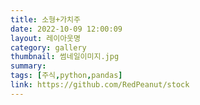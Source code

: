 ```yaml
---
title: 소형+가치주
date: 2022-10-09 12:00:09
layout: 레이아웃명
category: gallery
thumbnail: 썸네일이미지.jpg
summary: 
tags: [주식,python,pandas]
link: https://github.com/RedPeanut/stock
---
```

